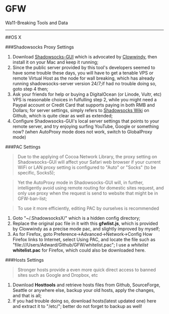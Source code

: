 GFW
===
Wa11-Breaking Tools and Data

---

##OS X

###Shadowsocks Proxy Settings
1. Download [Shadowsocks-GUI](http://shadowsocks.org/en/download/clients.html) which is advocated by [Clowwindy](https://github.com/clowwindy), then install it on your Mac and keep it running;
2. Since the public server provided by this tool's developers seemed to have some trouble these days, you will have to get a tenable VPS or remote Virtual Host as the node for wall breaking, which has already running shadowsocks-server version 24/7;if had no trouble doing so, goto step 4 then;
3. Ask your friends for help or buying a DigitalOcean (or Linode, Vultr, etc) VPS is reasonable choices in fulfulling step 2, while you might need a Paypal account or Credit Card that supports paying in both RMB and Dollars; for server settings, simply refers to [Shadowsocks Wiki](https://github.com/shadowsocks/shadowsocks/wiki) on Github, which is quite clear as well as extended;
4. Configure Shadowsocks-GUI's local server settings that points to your remote server, and try enjoying surfing YouTube, Google or something now? (when AutoProxy mode does not work, switch to GlobalProxy mode)

###PAC Settings
>Due to the applying of Cocoa Network Library, the proxy setting on Shadowsocks-GUI will affect your Safari web browser if your current WiFi or LAN proxy setting is configured to "Auto" or "Socks" (to be specific, Socks5); 

>Yet the AutoProxy mode in Shadowsocks-GUI will, in further, intelligently avoid using remote routing for domestic sites request, and only use proxy when the request is send to website that might be in GFW-ban-list;

>To use it more efficiently, editing PAC by ourselves is recommended

1. Goto "~/.ShadowsocksX/" which is a hidden config directory;
2. Replace the original pac file in it with this **gfwlist.js**, which is provided by Clowwindy as a precise mode pac, and slightly improved by myself;
3. As for Firefox, goto Preference->Advanced->Network->Config How Firefox links to Internet, select Using PAC, and locate the file such as "file:///Users/Adward/Github/GFW/whitelist.pac"; I use a *whitelist* **whitelist.pac** for Firefox, which could also be downloaded here.

###Hosts Settings
>Stronger hosts provide a even more quick direct access to banned sites such as Google and Dropbox, etc

1. Download **Hosttools** and retrieve hosts files from Github, SourceForge, Seattle or anywhere else, backup your old hosts, apply the changes, and that is all;
2. If you had trouble doing so, download hosts(latest updated one) here and extract it to "/etc/"; better do not forget to backup as well!